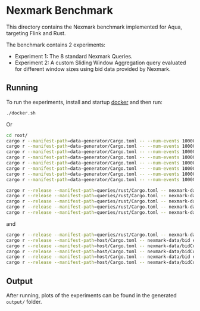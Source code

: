 # Nexmark Benchmark

This directory contains the Nexmark benchmark implemented for Aqua, targeting Flink and Rust.

The benchmark contains 2 experiments:

* Experiment 1: The 8 standard Nexmark Queries.
* Experiment 2: A custom Sliding Window Aggregation query evaluated for different window sizes using bid data provided by Nexmark.

## Running

To run the experiments, install and startup [docker](https://docs.docker.com/) and then run:

```bash
./docker.sh
```

Or

```bash
cd root/
cargo r --manifest-path=data-generator/Cargo.toml -- --num-events 1000000 --bids --dir nexmark-data/bid
cargo r --manifest-path=data-generator/Cargo.toml -- --num-events 1000000 --auctions --persons --dir nexmark-data/auctionPerson
cargo r --manifest-path=data-generator/Cargo.toml -- --num-events 1000000 --auctions --bids --dir nexmark-data/auctionBid
cargo r --manifest-path=data-generator/Cargo.toml -- --num-events 1000000 --bids --components --dir nexmark-data/bidComponent
cargo r --manifest-path=data-generator/Cargo.toml -- --num-events 1000000 --bids --components --pkg-name pkg:component/nexmark --name qs --dir nexmark-data/bidComponent
cargo r --manifest-path=data-generator/Cargo.toml -- --num-events 1000000 --bids --components --pkg-name pkg:component/nexmark --name qs-g --dir nexmark-data/bidComponent
cargo r --manifest-path=data-generator/Cargo.toml -- --num-events 1000000 --bids --components --pkg-name pkg:component/nexmark --name e1 --each 100 --dir nexmark-data/bidComponent100
cargo r --manifest-path=data-generator/Cargo.toml -- --num-events 1000000 --bids --components --pkg-name pkg:component/nexmark --name e1 --each 100 --dir nexmark-data/bidComponent100_usedonly
```

```bash
cargo r --release --manifest-path=queries/rust/Cargo.toml -- nexmark-data/bid io
cargo r --release --manifest-path=queries/rust/Cargo.toml -- nexmark-data/bidComponentG io-with-map
cargo r --release --manifest-path=queries/rust/Cargo.toml -- nexmark-data/bidComponentG io-datas
cargo r --release --manifest-path=queries/rust/Cargo.toml -- nexmark-data/bidComponentG io-components
cargo r --release --manifest-path=queries/rust/Cargo.toml -- nexmark-data/bidComponentG switch-component
```

and

```bash
cargo r --release --manifest-path=queries/rust/Cargo.toml -- nexmark-data/bid q1-wasm
cargo r --release --manifest-path=host/Cargo.toml -- nexmark-data/bid e1 10 5 ./host/
cargo r --release --manifest-path=host/Cargo.toml -- nexmark-data/bidComponent100 e2 10 5 ./host/
cargo r --release --manifest-path=host/Cargo.toml -- nexmark-data/bidComponent10000 e2 10 5 ./host/
cargo r --release --manifest-path=host/Cargo.toml -- nexmark-data/bid e3 10 5 ./host/
cargo r --release --manifest-path=host/Cargo.toml -- nexmark-data/bidComponent100 e4 10 5 ./host/
```

## Output

After running, plots of the experiments can be found in the generated `output/` folder.
